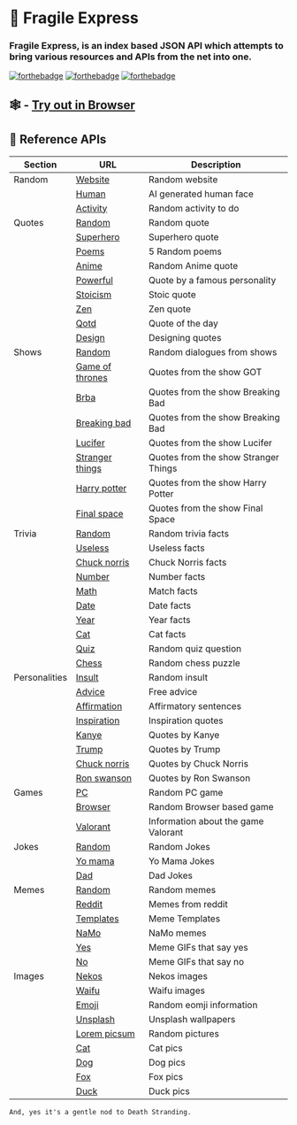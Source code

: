 # 🎇 Fragile Express

### Fragile Express, is an index based JSON API which attempts to bring various resources and APIs from the net into one.

[![forthebadge](https://forthebadge.com/images/badges/made-with-javascript.svg)](https://forthebadge.com)
[![forthebadge](https://forthebadge.com/images/badges/powered-by-overtime.svg)](https://forthebadge.com)
[![forthebadge](https://forthebadge.com/images/badges/you-didnt-ask-for-this.svg)](https://forthebadge.com)

## 🕸   - [Try out in Browser](https://fragile-express.herokuapp.com/)

## 📓 Reference APIs

| Section       | URL                                                                               | Description                          |
|---------------|-----------------------------------------------------------------------------------|--------------------------------------|
| Random        | [Website](https://www.boredbutton.com/random)                                     | Random website                       |
|               | [Human](https://thispersondoesnotexist.com/image)                                 | AI generated human face              |
|               | [Activity](http://www.boredapi.com/api/activity)                                  | Random activity to do                |
| Quotes        | [Random](https://api.quotable.io/random)                                          | Random quote                         |
|               | [Superhero](https://superhero-quotes.herokuapp.com/random)                        | Superhero quote                      |
|               | [Poems](https://www.poemist.com/api/v1/randompoems)                               | 5 Random poems                       |
|               | [Anime](https://animechan.vercel.app/api/random)                                  | Random Anime quote                   |
|               | [Powerful](https://api.fisenko.net/v1/quotes/en/random)                           | Quote by a famous personality        |
|               | [Stoicism](https://api.themotivate365.com/stoic-quote)                            | Stoic quote                          |
|               | [Zen](https://zenquotes.io/api/random)                                            | Zen quote                            |
|               | [Qotd](https://favqs.com/api/qotd)                                                | Quote of the day                     |
|               | [Design](https://quotesondesign.com/wp-json/wp/v2/posts/?orderby=rand&per_page=1) | Designing quotes                     |
| Shows         | [Random](https://web-series-quotes-api.deta.dev/quote/)                           | Random dialogues from shows          |
|               | [Game of thrones](https://game-of-thrones-quotes.herokuapp.com/v1/random)         | Quotes from the show GOT             |
|               | [Brba](https://breakingbadapi.com/api/quote/random)                               | Quotes from the show Breaking Bad    |
|               | [Breaking bad](https://breaking-bad-quotes.herokuapp.com/v1/quotes)               | Quotes from the show Breaking Bad    |
|               | [Lucifer](https://lucifer-quotes.vercel.app/api/quotes)                           | Quotes from the show Lucifer         |
|               | [Stranger things](https://strangerthings-quotes.vercel.app/api/quotes)            | Quotes from the show Stranger Things |
|               | [Harry potter](http://hp-api.herokuapp.com/api/characters/)                       | Quotes from the show Harry Potter    |
|               | [Final space](https://finalspaceapi.com/api/v0/quote)                             | Quotes from the show Final Space     |
| Trivia        | [Random](https://asli-fun-fact-api.herokuapp.com/)                                | Random trivia facts                  |
|               | [Useless](https://uselessfacts.jsph.pl//random.json?language=en)                  | Useless facts                        |
|               | [Chuck norris](http://api.icndb.com/jokes/random)                                 | Chuck Norris facts                   |
|               | [Number](http://numbersapi.com/random/trivia)                                     | Number facts                         |
|               | [Math](http://numbersapi.com/random/math)                                         | Match facts                          |
|               | [Date](http://numbersapi.com/random/date)                                         | Date facts                           |
|               | [Year](http://numbersapi.com/random/year)                                         | Year facts                           |
|               | [Cat](https://meowfacts.herokuapp.com/)                                           | Cat facts                            |
|               | [Quiz](https://opentdb.com/api.php?amount=1)                                      | Random quiz question                 |
|               | [Chess](https://api.chess.com/pub/puzzle/random)                                  | Random chess puzzle                  |
| Personalities | [Insult](https://evilinsult.com/generate_insult.php?lang=en&type=json)            | Random insult                        |
|               | [Advice](https://api.adviceslip.com/advice)                                       | Free advice                          |
|               | [Affirmation](https://www.affirmations.dev)                                       | Affirmatory sentences                |
|               | [Inspiration](https://type.fit/api/quotes)                                        | Inspiration quotes                   |
|               | [Kanye](https://api.kanye.rest/)                                                  | Quotes by Kanye                      |
|               | [Trump](https://api.whatdoestrumpthink.com/api/v1/quotes/random)                  | Quotes by Trump                      |
|               | [Chuck norris](https://api.chucknorris.io/jokes/random)                           | Quotes by Chuck Norris               |
|               | [Ron swanson](https://ron-swanson-quotes.herokuapp.com/v2/quotes)                 | Quotes by Ron Swanson                |
| Games         | [PC](https://www.freetogame.com/api/games?platform=pc)                            | Random PC game                       |
|               | [Browser](https://www.freetogame.com/api/games?platform=browser)                  | Random Browser based game            |
|               | [Valorant](https://valorant-api.com/v1/)                                          | Information about the game Valorant  |
| Jokes         | [Random](https://sv443.net/jokeapi/v2/joke/Any)                                   | Random Jokes                         |
|               | [Yo mama](https://yomomma-api.herokuapp.com/jokes)                                | Yo Mama Jokes                        |
|               | [Dad](https://icanhazdadjoke.com/)                                                | Dad Jokes                            |
| Memes         | [Random](https://inspirobot.me/api?generate=true)                                 | Random memes                         |
|               | [Reddit](https://meme-api.herokuapp.com/gimme)                                    | Memes from reddit                    |
|               | [Templates](https://api.imgflip.com/get_memes)                                    | Meme Templates                       |
|               | [NaMo](https://namo-memes.herokuapp.com/memes/1)                                  | NaMo memes                           |
|               | [Yes](https://yesno.wtf/api?force=yes)                                            | Meme GIFs that say yes               |
|               | [No](https://yesno.wtf/api?force=no)                                              | Meme GIFs that say no                |
| Images        | [Nekos](https://nekos.best/api/v2/neko)                                           | Nekos images                         |
|               | [Waifu](https://api.waifu.im/random)                                              | Waifu images                         |
|               | [Emoji](https://emojihub.herokuapp.com/api/random)                                | Random eomji information             |
|               | [Unsplash](https://source.unsplash.com/random)                                    | Unsplash wallpapers                  |
|               | [Lorem picsum](https://picsum.photos/1920/1080/?random)                           | Random pictures                      |
|               | [Cat](https://cataas.com/cat/cute)                                                | Cat pics                             |
|               | [Dog](https://random.dog)                                                         | Dog pics                             |
|               | [Fox](https://randomfox.ca)                                                       | Fox pics                             |
|               | [Duck](https://random-d.uk/api/randomimg)                                         | Duck pics                            |


```And, yes it's a gentle nod to Death Stranding.```
